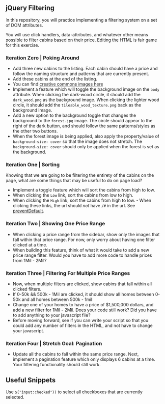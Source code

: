 ## jQuery Filtering

In this repository, you will practice implementing a filtering system on a set of DOM attributes.

You will use click handlers, data-attributes, and whatever other means possible to filter cabins based on their price. Editing the HTML is fair game for this exercise.


### Iteration Zero | Poking Around

-  Add three new cabins to the listing. Each cabin should have a price and follow the naming structure and patterns that are currently present.
  -  Add these cabins at the end of the listing.
  -  You can find [creative commons images here](http://search.creativecommons.org/)
-  Implement a feature which will toggle the background image on the `body` attribute. When clicking the dark-wood circle, it should add the `dark_wood.png` as the background image. When clicking the lighter wood circle, it should add the `tileable_wood_texture.png` back as the background image.
-  Add a new option to the background toggle that changes the background to the `forest.jpg` image. The circle should appear to the right of the dark button, and should follow the same patterns/styles as the other two buttons.
  -  When the forest image is being applied, also apply the property/value of `background-size: cover` so that the image does not stretch. The `background-size: cover` should only be applied when the forest is set as the background.

### Iteration One | Sorting

Knowing that we are going to be filtering the entirety of the cabins on the page, what are some things that may be useful to do on page load?

-  Implement a toggle feature which will sort the cabins from high to low.
  -  When clicking the `Low` link, sort the cabins from low to high.
  -  When clicking the `High` link, sort the cabins from high to low.
    -  When clicking these links, the url should _not_ have `/#` in the url. See [preventDefault](https://developer.mozilla.org/en-US/docs/Web/API/Event/preventDefault).

### Iteration Two | Showing One Price Range

-  When clicking a price range from the sidebar, show only the images that fall within that price range. For now, only worry about having one filter clicked at a time.
-  When building this feature, think of what it would take to add a new price range filter. Would you have to add more code to handle prices from 1Mil - 2Mil?


### Iteration Three | Filtering For Multiple Price Ranges

-  Now, when multiple filters are clicked, show cabins that fall within all clicked filters.
  -  If 0-50k && 500k - 1Mil are clicked, it should show all homes between 0-50k and all homes between 500k - 1mil
-  Change one of your homes to have a price of $1,500,000 dollars, and add a new filter for 1Mil - 2Mil. Does your code still work? Did you have to add anything to your javascript file?
  -  Before moving forward, see if you can write your script so that you could add any number of filters in the HTML, and not have to change your javascript.


### Iteration Four | Stretch Goal: Pagination

-  Update all the cabins to fall within the same price range. Next, implement a pagination feature which only displays 6 cabins at a time. Your filtering functionality should still work.



## Useful Snippets

Use `$("input:checked"))` to select all checkboxes that are currently selected.